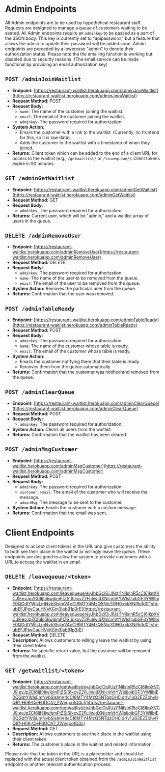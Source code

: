 # Admin Endpoints

All Admin endpoints are to be used by hypothetical restaurant staff. Requests are designed to manage a queue of customers waiting to be seated. All Admin endpoints require an `adminkey` to be passed as a part of the JSON body. This key is currently set to "apipassword," but a feature that allows the admin to update their password will be added soon. Admin endpoints are preceded by a lowercase "admin" to denote their authorization status. Please note tha the emailing function is working but disabled due to security reasons. (The email service can be made functional by providing an email authorization key) 

## `POST /adminJoinWaitlist`

- **Endpoint:** [https://restaurant-waitlist.herokuapp.com/adminJoinWaitlist](https://restaurant-waitlist.herokuapp.com/adminJoinWaitlist)
- **Request Method:** POST
- **Request Body:**
  - `name`: The name of the customer joining the waitlist.
  - `email`: The email of the customer joining the waitlist.
  - `adminkey`: The password required for authorization.
- **System Action:**
  - Emails the customer with a link to the waitlist. (Currently, no frontend for this, so it is raw data).
  - Adds the customer to the waitlist with a timestamp of when they joined.
- **Returns:** Client token which can be added to the end of a client URL for access to the waitlist (e.g., `/getwaitlist/` or `/leavequeue/`). Client tokens expire in 90 minutes.

## `GET /adminGetWaitlist`

- **Endpoint:** [https://restaurant-waitlist.herokuapp.com/adminGetWaitlist](https://restaurant-waitlist.herokuapp.com/adminGetWaitlist)
- **Request Method:** GET
- **Request Body:**
  - `adminkey`: The password required for authorization.
- **Returns:** Current user, which will be "admin," and a waitlist array of users in the queue.

## `DELETE /adminRemoveUser`

- **Endpoint:** [https://restaurant-waitlist.herokuapp.com/adminRemoveUser](https://restaurant-waitlist.herokuapp.com/adminRemoveUser)
- **Request Method:** DELETE
- **Request Body:**
  - `adminkey`: The password required for authorization.
  - `name`: The name of the user to be removed from the queue.
  - `email`: The email of the user to be removed from the queue.
- **System Action:** Removes the particular user from the queue.
- **Returns:** Confirmation that the user was removed.

## `POST /adminTableReady`

- **Endpoint:** [https://restaurant-waitlist.herokuapp.com/adminTableReady](https://restaurant-waitlist.herokuapp.com/adminTableReady)
- **Request Method:** POST
- **Request Body:**
  - `adminkey`: The password required for authorization.
  - `name`: The name of the customer whose table is ready.
  - `email`: The email of the customer whose table is ready.
- **System Action:**
  - Emails the customer notifying them that their table is ready.
  - Removes them from the queue automatically.
- **Returns:** Confirmation that the customer was notified and removed from the queue.

## `POST /adminClearQueue`

- **Endpoint:** [https://restaurant-waitlist.herokuapp.com/adminClearQueue](https://restaurant-waitlist.herokuapp.com/adminClearQueue)
- **Request Method:** POST
- **Request Body:**
  - `adminkey`: The password required for authorization.
- **System Action:** Clears all users from the waitlist.
- **Returns:** Confirmation that the waitlist has been cleared.

## `POST /adminMsgCustomer`

- **Endpoint:** [https://restaurant-waitlist.herokuapp.com/adminMsgCustomer](https://restaurant-waitlist.herokuapp.com/adminMsgCustomer)
- **Request Method:** POST
- **Request Body:**
  - `adminkey`: The password required for authorization.
  - `customer_email`: The email of the customer who will receive the message.
  - `adminMsg`: The message to be sent to the customer.
- **System Action:** Emails the customer with a custom message.
- **Returns:** Confirmation that the email was sent.


# Client Endpoints

Designed to accept client tokens in the URL and give customers the ability to both see their place in the waitlist or willingly leave the queue.
These endpoints are designed to allow the system to provide customers with a URL to access the waitlist in an email.

## `DELETE /leavequeue/<token>`

- **Endpoint:** [https://restaurant-waitlist.herokuapp.com/leavequeue/eyJhbGciOiJIUzI1NiIsInR5cCI6IkpXVCJ9.eyJpZCI6IjI5IiwibmFtZSI6IkxvZ2FuIiwidXNlcmVtYWlsIjoibGF3YWllbjE0QGdtYWlsLmNvbSIsImV4cCI6MTY4MzQ5Njc3OH0.qikXNiRo1d0Tshi-ubEFJPevCauHVvKCm3lab91p3rE](https://restaurant-waitlist.herokuapp.com/leavequeue/eyJhbGciOiJIUzI1NiIsInR5cCI6IkpXVCJ9.eyJpZCI6IjI5IiwibmFtZSI6IkxvZ2FuIiwidXNlcmVtYWlsIjoibGF3YWllbjE0QGdtYWlsLmNvbSIsImV4cCI6MTY4MzQ5Njc3OH0.qikXNiRo1d0Tshi-ubEFJPevCauHVvKCm3lab91p3rE)
- **Request Method:** DELETE
- **Description:** Allows customers to willingly leave the waitlist by using their client token.
- **Returns:** No specific return value, but the customer will be removed from the waitlist.

## `GET /getwaitlist/<token>`

- **Endpoint:** [https://restaurant-waitlist.herokuapp.com/getwaitlist/eyJhbGciOiJIUzI1NiIsInR5cCI6IkpXVCJ9.eyJpZCI6IjI5IiwibmFtZSI6IkxvZ2FuIiwidXNlcmVtYWlsIjoibGF3YWllbjE0QGdtYWlsLmNvbSIsImV4cCI6MTY4MzQ5NTgzOH0.drIv1uG2E2ZchvHQ9f-H0K-CjeFdOCA7_2WvgcotQ0c](https://restaurant-waitlist.herokuapp.com/getwaitlist/eyJhbGciOiJIUzI1NiIsInR5cCI6IkpXVCJ9.eyJpZCI6IjI5IiwibmFtZSI6IkxvZ2FuIiwidXNlcmVtYWlsIjoibGF3YWllbjE0QGdtYWlsLmNvbSIsImV4cCI6MTY4MzQ5NTgzOH0.drIv1uG2E2ZchvHQ9f-H0K-CjeFdOCA7_2WvgcotQ0c)
- **Request Method:** GET
- **Description:** Allows customers to see their place in the waitlist using their client token.
- **Returns:** The customer's place in the waitlist and related information.

Please note that the token in the URL is a placeholder and should be replaced with the actual client token obtained from the `/adminJoinWaitlist` endpoint or another relevant authentication process.

